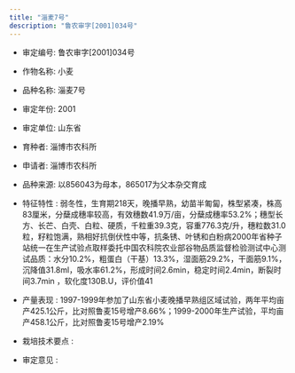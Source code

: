 ```yaml
---
title: "淄麦7号"
description: "鲁农审字[2001]034号"
---
```

* 审定编号:  鲁农审字[2001]034号

*  作物名称:  小麦

*  品种名称:  淄麦7号

*  审定年份:  2001

*  审定单位:  山东省

* 育种者:  淄博市农科所

*  申请者:  淄博市农科所

*  品种来源:  以856043为母本，865017为父本杂交育成

*  特征特性 : 
弱冬性，生育期218天，晚播早熟，幼苗半匍匐，株型紧凑，株高83厘米，分蘖成穗率较高，有效穗数41.9万/亩，分蘖成穗率53.2%；穗型长方、长芒、白壳、白粒、硬质，千粒重39.3克，容重776.3克/升，穗粒数31.0粒，籽粒饱满，熟相好抗倒伏性中等，抗条锈、叶锈和白粉病2000年省种子站统一在生产试验点取样委托中国农科院农业部谷物品质监督检验测试中心测试品质：水分10.2%，粗蛋白（干基）13.3%，湿面筋29.2%，干面筋9.1%，沉降值31.8ml，吸水率61.2%，形成时间2.6min，稳定时间2.4min，断裂时间3.7min ，软化度130B.U，评价值41
 
*  产量表现 : 
1997-1999年参加了山东省小麦晚播早熟组区域试验，两年平均亩产425.1公斤，比对照鲁麦15号增产8.66%；1999-2000年生产试验，平均亩产458.1公斤，比对照鲁麦15号增产2.19%

*  栽培技术要点 : 


*  审定意见 : 

